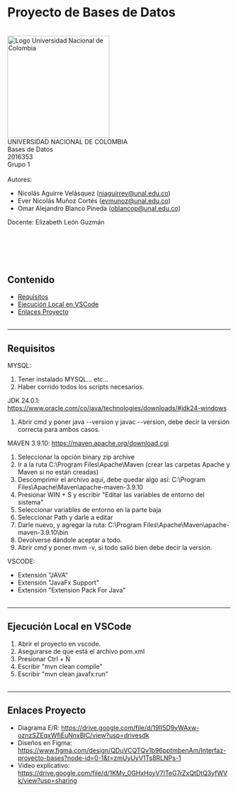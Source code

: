 # Proyecto de Bases de Datos
<br>
<img src="https://www.pngkey.com/png/detail/268-2688228_universidad-nacional-colombia-logo.png" width="230" alt="Logo Universidad Nacional de Colombia">
<br>
UNIVERSIDAD NACIONAL DE COLOMBIA 
<br>
Bases de Datos
<br>
2016353
<br>
Grupo 1
<br><br>
Autores: 

- Nicolás Aguirre Velásquez (niaguirrev@unal.edu.co) 
- Ever Nicolás Muñoz Cortés (evmunoz@unal.edu.co)
- Omar Alejandro Blanco Pineda (oblancop@unal.edu.co) 

Docente: Elizabeth León Guzmán 

<br><br>
---

## Contenido
- [Requisitos](#requisitos)
- [Ejecución Local en VSCode](#ejecución-local-en-VSCode)
- [Enlaces Proyecto](#enlaces-proyecto)
<br><br>

---

## Requisitos

  MYSQL:
  1. Tener instalado MYSQL... etc...
  2. Haber corrido todos los scripts necesarios.
  
  JDK 24.0.1:
  https://www.oracle.com/co/java/technologies/downloads/#jdk24-windows
  1. Abrir cmd y poner java --version y javac --version, debe decir la versión correcta para ambos casos.
  
  MAVEN 3.9.10:
  https://maven.apache.org/download.cgi
  1. Seleccionar la opción binary zip archive
  2. Ir a la ruta C:\Program Files\Apache\Maven (crear las carpetas Apache y Maven si no están creadas)
  3. Descomprimir el archivo aquí, debe quedar algo así: C:\Program Files\Apache\Maven\apache-maven-3.9.10
  4. Presionar WIN + S y escribir "Editar las variables de entorno del sistema"
  5. Seleccionar variables de entorno en la parte baja
  6. Seleccionar Path y darle a editar
  7. Darle nuevo, y agregar la ruta: C:\Program Files\Apache\Maven\apache-maven-3.9.10\bin
  8. Devolverse dándole aceptar a todo.
  9. Abrir cmd y poner mvm -v, si todo salió bien debe decir la versión.
  
  VSCODE:
  - Extensión "JAVA"
  - Extensión "JavaFx Support"
  - Extensión "Extension Pack For Java"
<br><br>

---


## Ejecución Local en VSCode

1. Abrir el proyecto en vscode.
2. Asegurarse de que está el archivo pom.xml
3. Presionar Ctrl + Ñ
4. Escribir "mvn clean compile"
5. Escribir "mvn clean javafx:run"
<br><br>

---

## Enlaces Proyecto

- Diagrama E/R: https://drive.google.com/file/d/19II5D9yWAxw-oznzSZEqxWfiEuNnxBIC/view?usp=drivesdk
- Diseños en Figma: https://www.figma.com/design/QDuVCQTQv1b96pptmbenAm/Interfaz-proyecto-bases?node-id=0-1&t=zmUyUyV1Ts8RLNPs-1
- Video explicativo: https://drive.google.com/file/d/1KMv_0GHxHoyV7ITeG7rZxQtDtQ3yfWVk/view?usp=sharing

